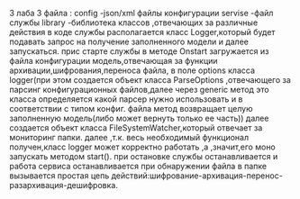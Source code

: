 3 лаба
 3 файла :
 config -json/xml файлы конфигурации
 servise -файл службы 
 library -библиотека классов ,отвечающих за различные действия
 в коде службы располагается класс  Logger,который будет подавать запрос на получение заполненного модели и далее запускаться.
 прис старте службы в методе Onstart   загружается из файла конфигурации модель,отвечающая за функции архивации,шифрования,переноса файла, в поле options класса 
 logger(при этом создается объект класса ParseOptions ,отвечающего за парсинг конфигурационных файлов,далее через generic метод это класса  определяется какой парсер нужно использовать и в соответствии с типом конфиг. файла метод возвращает  целую заполненную модель(либо может вернуть только ее часть))
 далее создается объект класса FileSystemWatcher,который отвечает за мониторинг папки.
 далее ,т.к. весь необходимый функционал получен,класс logger может корректно работать ,а ,значит,его моно запускать методом start().
 при остановке службы останавливается и работа сервиса останавливается
 при  обнаружении файла в папке вызывается простая цепь действий:шифрование-архивация-перенос-разархивация-дешифровка.
